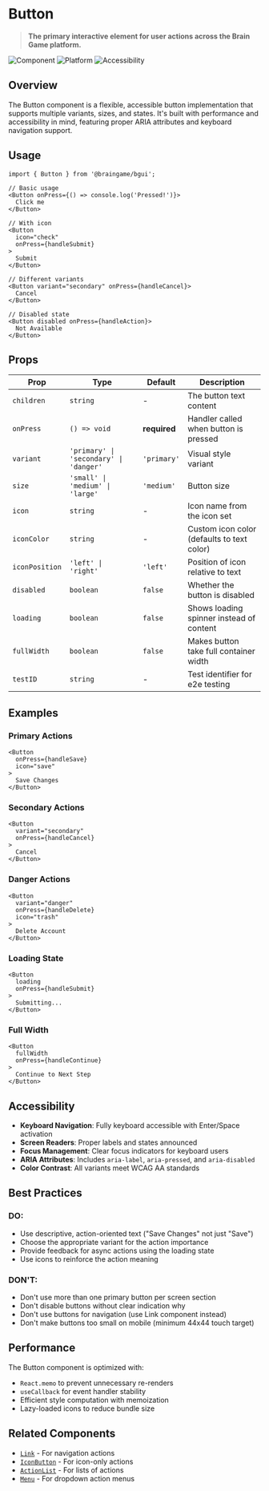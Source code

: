 # Button

> **The primary interactive element for user actions across the Brain Game platform.**

![Component](https://img.shields.io/badge/component-Button-brightgreen?style=flat-square)
![Platform](https://img.shields.io/badge/platform-iOS%20%7C%20Android%20%7C%20Web-lightgrey?style=flat-square)
![Accessibility](https://img.shields.io/badge/accessibility-AA-green?style=flat-square)

## Overview

The Button component is a flexible, accessible button implementation that supports multiple variants, sizes, and states. It's built with performance and accessibility in mind, featuring proper ARIA attributes and keyboard navigation support.

## Usage

```tsx
import { Button } from '@braingame/bgui';

// Basic usage
<Button onPress={() => console.log('Pressed!')}>
  Click me
</Button>

// With icon
<Button 
  icon="check" 
  onPress={handleSubmit}
>
  Submit
</Button>

// Different variants
<Button variant="secondary" onPress={handleCancel}>
  Cancel
</Button>

// Disabled state
<Button disabled onPress={handleAction}>
  Not Available
</Button>
```

## Props

| Prop | Type | Default | Description |
|------|------|---------|-------------|
| `children` | `string` | - | The button text content |
| `onPress` | `() => void` | **required** | Handler called when button is pressed |
| `variant` | `'primary' \| 'secondary' \| 'danger'` | `'primary'` | Visual style variant |
| `size` | `'small' \| 'medium' \| 'large'` | `'medium'` | Button size |
| `icon` | `string` | - | Icon name from the icon set |
| `iconColor` | `string` | - | Custom icon color (defaults to text color) |
| `iconPosition` | `'left' \| 'right'` | `'left'` | Position of icon relative to text |
| `disabled` | `boolean` | `false` | Whether the button is disabled |
| `loading` | `boolean` | `false` | Shows loading spinner instead of content |
| `fullWidth` | `boolean` | `false` | Makes button take full container width |
| `testID` | `string` | - | Test identifier for e2e testing |

## Examples

### Primary Actions
```tsx
<Button 
  onPress={handleSave}
  icon="save"
>
  Save Changes
</Button>
```

### Secondary Actions
```tsx
<Button 
  variant="secondary"
  onPress={handleCancel}
>
  Cancel
</Button>
```

### Danger Actions
```tsx
<Button 
  variant="danger"
  onPress={handleDelete}
  icon="trash"
>
  Delete Account
</Button>
```

### Loading State
```tsx
<Button 
  loading
  onPress={handleSubmit}
>
  Submitting...
</Button>
```

### Full Width
```tsx
<Button 
  fullWidth
  onPress={handleContinue}
>
  Continue to Next Step
</Button>
```

## Accessibility

- **Keyboard Navigation**: Fully keyboard accessible with Enter/Space activation
- **Screen Readers**: Proper labels and states announced
- **Focus Management**: Clear focus indicators for keyboard users
- **ARIA Attributes**: Includes `aria-label`, `aria-pressed`, and `aria-disabled`
- **Color Contrast**: All variants meet WCAG AA standards

## Best Practices

### DO:
- Use descriptive, action-oriented text ("Save Changes" not just "Save")
- Choose the appropriate variant for the action importance
- Provide feedback for async actions using the loading state
- Use icons to reinforce the action meaning

### DON'T:
- Don't use more than one primary button per screen section
- Don't disable buttons without clear indication why
- Don't use buttons for navigation (use Link component instead)
- Don't make buttons too small on mobile (minimum 44x44 touch target)

## Performance

The Button component is optimized with:
- `React.memo` to prevent unnecessary re-renders
- `useCallback` for event handler stability
- Efficient style computation with memoization
- Lazy-loaded icons to reduce bundle size

## Related Components

- [`Link`](./Link.md) - For navigation actions
- [`IconButton`](./IconButton.md) - For icon-only actions
- [`ActionList`](./ActionList.md) - For lists of actions
- [`Menu`](./Menu.md) - For dropdown action menus